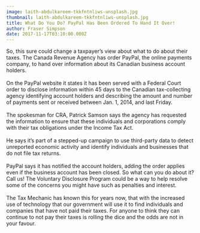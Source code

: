 ```yaml
---
image: laith-abdulkareem-tkkfntnliws-unsplash.jpg
thumbnail: laith-abdulkareem-tkkfntnliws-unsplash.jpg
title: What Do You Do? PayPal Has Been Ordered To Hand It Over!
author: Fraser Simpson
date: 2017-11-17T03:10:00.000Z
---
```

So, this sure could change a taxpayer’s view about what to do about their taxes. The Canada Revenue Agency has order PayPal, the online payments company, to hand over information about its Canadian business account holders.\
\
On the PayPal website it states it has been served with a Federal Court order to disclose information within 45 days to the Canadian tax-collecting agency identifying account holders and describing the amount and number of payments sent or received between Jan. 1, 2014, and last Friday.\
\
The spokesman for CRA, Patrick Samson says the agency has requested the information to ensure that these individuals and corporations comply with their tax obligations under the Income Tax Act.\
\
He says it’s part of a stepped-up campaign to use third-party data to detect unreported economic activity and identify individuals and businesses that do not file tax returns.\
\
PayPal says it has notified the account holders, adding the order applies even if the business account has been closed. So what can you do about it? Call us! The Voluntary Disclosure Program could be a way to help resolve some of the concerns you might have such as penalties and interest.\
\
The Tax Mechanic has known this for years now, that with the increased use of technology that our government will use it to find individuals and companies that have not paid their taxes. For anyone to think they can continue to not pay their taxes is rolling the dice and the odds are not in your favour.